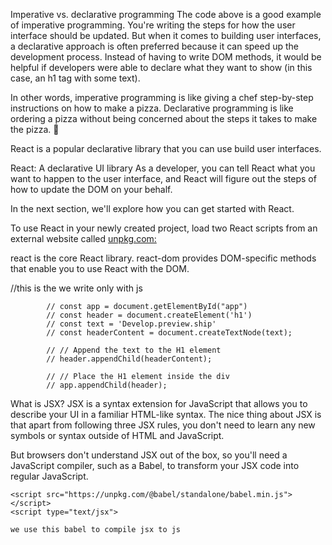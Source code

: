 Imperative vs. declarative programming
The code above is a good example of imperative programming. You're writing the steps for how the user interface should be updated. But when it comes to building user interfaces, a declarative approach is often preferred because it can speed up the development process. Instead of having to write DOM methods, it would be helpful if developers were able to declare what they want to show (in this case, an h1 tag with some text).

In other words, imperative programming is like giving a chef step-by-step instructions on how to make a pizza. Declarative programming is like ordering a pizza without being concerned about the steps it takes to make the pizza. 🍕

React is a popular declarative library that you can use build user interfaces.

React: A declarative UI library
As a developer, you can tell React what you want to happen to the user interface, and React will figure out the steps of how to update the DOM on your behalf.

In the next section, we'll explore how you can get started with React.



To use React in your newly created project, load two React scripts from an external website called [unpkg.com:](https://unpkg.com/)

react is the core React library.
react-dom provides DOM-specific methods that enable you to use React with the DOM.


//this is the we write only with js

            // const app = document.getElementById("app")
            // const header = document.createElement('h1')
            // const text = 'Develop.preview.ship'
            // const headerContent = document.createTextNode(text);

            // // Append the text to the H1 element
            // header.appendChild(headerContent);
 
            // // Place the H1 element inside the div
            // app.appendChild(header);


What is JSX?
JSX is a syntax extension for JavaScript that allows you to describe your UI in a familiar HTML-like syntax. The nice thing about JSX is that apart from following three JSX rules, you don't need to learn any new symbols or syntax outside of HTML and JavaScript.

But browsers don't understand JSX out of the box, so you'll need a JavaScript compiler, such as a Babel, to transform your JSX code into regular JavaScript.


<!-- Babel Script -->
    <script src="https://unpkg.com/@babel/standalone/babel.min.js"></script>
    <script type="text/jsx">

    we use this babel to compile jsx to js

